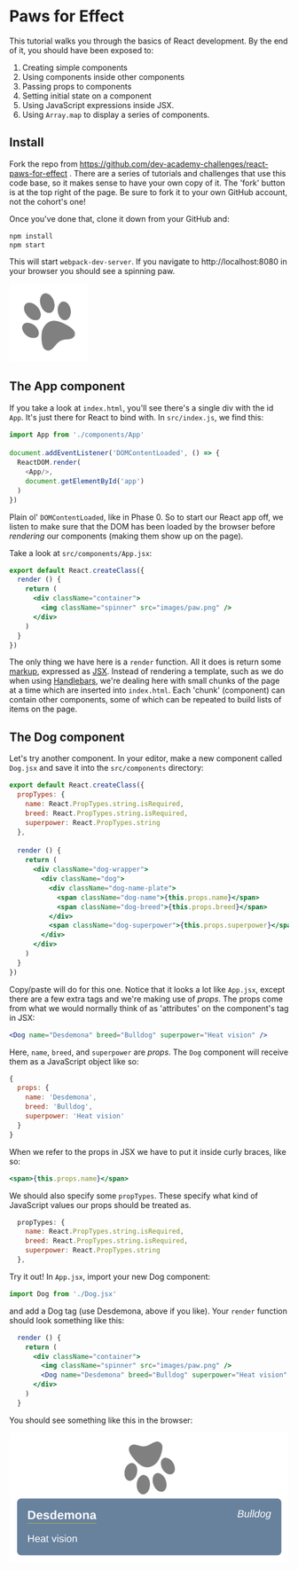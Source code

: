 # Paws for Effect

This tutorial walks you through the basics of React development. By the end of it, you should have been exposed to:

 1. Creating simple components
 2. Using components inside other components
 3. Passing props to components
 4. Setting initial state on a component
 5. Using JavaScript expressions inside JSX.
 6. Using `Array.map` to display a series of components.


## Install

Fork the repo from https://github.com/dev-academy-challenges/react-paws-for-effect . There are a series of tutorials and challenges that use this code base, so it makes sense to have your own copy of it. The 'fork' button is at the top right of the page. Be sure to fork it to your own GitHub account, not the cohort's one!

Once you've done that, clone it down from your GitHub and:

```shell
npm install
npm start
```

This will start `webpack-dev-server`. If you navigate to http://localhost:8080 in your browser you should see a spinning paw.

![Spinning paw](screenshots/paw.png)


## The App component

If you take a look at `index.html`, you'll see there's a single div with the id `App`. It's just there for React to bind with. In `src/index.js`, we find this:

```js
import App from './components/App'

document.addEventListener('DOMContentLoaded', () => {
  ReactDOM.render(
    <App/>,
    document.getElementById('app')
  )
})
```

Plain ol' `DOMContentLoaded`, like in Phase 0. So to start our React app off, we listen to make sure that the DOM has been loaded by the browser before _rendering_ our components (making them show up on the page).

Take a look at `src/components/App.jsx`:

```jsx
export default React.createClass({
  render () {
    return (
      <div className="container">
        <img className="spinner" src="images/paw.png" />
      </div>
    )
  }
})
```

The only thing we have here is a `render` function. All it does is return some [markup](https://en.wikipedia.org/wiki/Markup_language), expressed as [JSX](https://jsx.github.io/). Instead of rendering a template, such as we do when using [Handlebars](https://handlebarsjs.com), we're dealing here with small chunks of the page at a time which are inserted into `index.html`. Each 'chunk' (component) can contain other components, some of which can be repeated to build lists of items on the page.


## The Dog component

Let's try another component. In your editor, make a new component called `Dog.jsx` and save it into the `src/components` directory:

```jsx
export default React.createClass({
  propTypes: {
    name: React.PropTypes.string.isRequired,
    breed: React.PropTypes.string.isRequired,
    superpower: React.PropTypes.string
  },

  render () {
    return (
      <div className="dog-wrapper">
        <div className="dog">
          <div className="dog-name-plate">
            <span className="dog-name">{this.props.name}</span>
            <span className="dog-breed">{this.props.breed}</span>
          </div>
          <span className="dog-superpower">{this.props.superpower}</span>
        </div>
      </div>
    )
  }
})
```

Copy/paste will do for this one. Notice that it looks a lot like `App.jsx`, except there are a few extra tags and we're making use of _props_. The props come from what we would normally think of as 'attributes' on the component's tag in JSX:

```jsx
<Dog name="Desdemona" breed="Bulldog" superpower="Heat vision" />
```

Here, `name`, `breed`, and `superpower` are _props_. The `Dog` component will receive them as a JavaScript object like so:

```js
{
  props: {
    name: 'Desdemona',
    breed: 'Bulldog',
    superpower: 'Heat vision'
  }
}
```

When we refer to the props in JSX we have to put it inside curly braces, like so:

```jsx
<span>{this.props.name}</span>
```

We should also specify some `propTypes`. These specify what kind of JavaScript values our props should be treated as.

```js
  propTypes: {
    name: React.PropTypes.string.isRequired,
    breed: React.PropTypes.string.isRequired,
    superpower: React.PropTypes.string
  },
```

Try it out! In `App.jsx`, import your new Dog component:

```js
import Dog from './Dog.jsx'
```

and add a Dog tag (use Desdemona, above if you like). Your `render` function should look something like this:

```jsx
  render () {
    return (
      <div className="container">
        <img className="spinner" src="images/paw.png" />
        <Dog name="Desdemona" breed="Bulldog" superpower="Heat vision" />
      </div>
    )
  }
```

You should see something like this in the browser:

![A Dog component](screenshots/dog.png)
